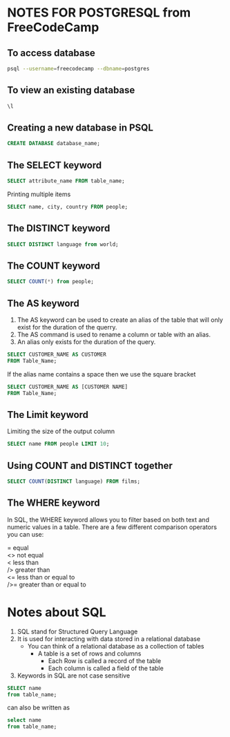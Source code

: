 # NOTES FOR POSTGRESQL from FreeCodeCamp

## To access database 

```bash
psql --username=freecodecamp --dbname=postgres
```

## To view an existing database

```bash
\l
```

## Creating a new database in PSQL

```SQL
CREATE DATABASE database_name;
```

## The SELECT keyword

```SQL
SELECT attribute_name FROM table_name;
```

Printing multiple items

```SQL
SELECT name, city, country FROM people;
```

## The DISTINCT keyword

```SQL
SELECT DISTINCT language from world;
```
## The COUNT keyword

```SQL
SELECT COUNT(*) from people;
```

## The AS keyword

1. The AS keyword can be used to create an alias of the table that will only exist for the duration of the querry.
2. The AS command is used to rename a column or table with an alias.
3. An alias only exists for the duration of the query.

```SQL
SELECT CUSTOMER_NAME AS CUSTOMER
FROM Table_Name;
```

If the alias name contains a space then we use the square bracket

```SQL
SELECT CUSTOMER_NAME AS [CUSTOMER NAME]
FROM Table_Name;
```
## The Limit keyword

Limiting the size of the output column 
```SQL
SELECT name FROM people LIMIT 10;
```

## Using COUNT and DISTINCT together

```SQL
SELECT COUNT(DISTINCT language) FROM films;
```

## The WHERE keyword

In SQL, the WHERE keyword allows you to filter based on both text and numeric values in a table. There are a few different comparison operators you can use:

= equal <br>
<> not equal <br>
< less than <br>
/> greater than <br>
<= less than or equal to <br>
/>= greater than or equal to <br>

# Notes about SQL

1. SQL stand for Structured Query Language 
2. It is used for interacting with data stored in a relational database
    - You can think of a relational database as a collection of tables 
        - A table is a set of rows and columns
            - Each Row is called a record of the table
            - Each column is called a field of the table 
3. Keywords in SQL are not case sensitive
```SQL
SELECT name 
from table_name;
```
can also be written as
```SQL
select name
from table_name;
```


